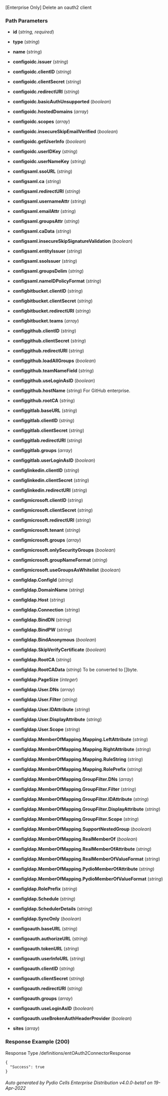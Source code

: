






 
[Enterprise Only] Delete an oauth2 client  


### Path Parameters

 - **id** (_string, required_) 

 - **type** (_string_) 

 - **name** (_string_) 

 - **configoidc.issuer** (_string_) 

 - **configoidc.clientID** (_string_) 

 - **configoidc.clientSecret** (_string_) 

 - **configoidc.redirectURI** (_string_) 

 - **configoidc.basicAuthUnsupported** (_boolean_) 

 - **configoidc.hostedDomains** (_array_) 

 - **configoidc.scopes** (_array_) 

 - **configoidc.insecureSkipEmailVerified** (_boolean_) 

 - **configoidc.getUserInfo** (_boolean_) 

 - **configoidc.userIDKey** (_string_) 

 - **configoidc.userNameKey** (_string_) 

 - **configsaml.ssoURL** (_string_) 

 - **configsaml.ca** (_string_) 

 - **configsaml.redirectURI** (_string_) 

 - **configsaml.usernameAttr** (_string_) 

 - **configsaml.emailAttr** (_string_) 

 - **configsaml.groupsAttr** (_string_) 

 - **configsaml.caData** (_string_) 

 - **configsaml.insecureSkipSignatureValidation** (_boolean_) 

 - **configsaml.entityIssuer** (_string_) 

 - **configsaml.ssoIssuer** (_string_) 

 - **configsaml.groupsDelim** (_string_) 

 - **configsaml.nameIDPolicyFormat** (_string_) 

 - **configbitbucket.clientID** (_string_) 

 - **configbitbucket.clientSecret** (_string_) 

 - **configbitbucket.redirectURI** (_string_) 

 - **configbitbucket.teams** (_array_) 

 - **configgithub.clientID** (_string_) 

 - **configgithub.clientSecret** (_string_) 

 - **configgithub.redirectURI** (_string_) 

 - **configgithub.loadAllGroups** (_boolean_) 

 - **configgithub.teamNameField** (_string_) 

 - **configgithub.useLoginAsID** (_boolean_) 

 - **configgithub.hostName** (_string_) For GitHub enterprise.

 - **configgithub.rootCA** (_string_) 

 - **configgitlab.baseURL** (_string_) 

 - **configgitlab.clientID** (_string_) 

 - **configgitlab.clientSecret** (_string_) 

 - **configgitlab.redirectURI** (_string_) 

 - **configgitlab.groups** (_array_) 

 - **configgitlab.userLoginAsID** (_boolean_) 

 - **configlinkedin.clientID** (_string_) 

 - **configlinkedin.clientSecret** (_string_) 

 - **configlinkedin.redirectURI** (_string_) 

 - **configmicrosoft.clientID** (_string_) 

 - **configmicrosoft.clientSecret** (_string_) 

 - **configmicrosoft.redirectURI** (_string_) 

 - **configmicrosoft.tenant** (_string_) 

 - **configmicrosoft.groups** (_array_) 

 - **configmicrosoft.onlySecurityGroups** (_boolean_) 

 - **configmicrosoft.groupNameFormat** (_string_) 

 - **configmicrosoft.useGroupsAsWhitelist** (_boolean_) 

 - **configldap.ConfigId** (_string_) 

 - **configldap.DomainName** (_string_) 

 - **configldap.Host** (_string_) 

 - **configldap.Connection** (_string_) 

 - **configldap.BindDN** (_string_) 

 - **configldap.BindPW** (_string_) 

 - **configldap.BindAnonymous** (_boolean_) 

 - **configldap.SkipVerifyCertificate** (_boolean_) 

 - **configldap.RootCA** (_string_) 

 - **configldap.RootCAData** (_string_) To be converted to []byte.

 - **configldap.PageSize** (_integer_) 

 - **configldap.User.DNs** (_array_) 

 - **configldap.User.Filter** (_string_) 

 - **configldap.User.IDAttribute** (_string_) 

 - **configldap.User.DisplayAttribute** (_string_) 

 - **configldap.User.Scope** (_string_) 

 - **configldap.MemberOfMapping.Mapping.LeftAttribute** (_string_) 

 - **configldap.MemberOfMapping.Mapping.RightAttribute** (_string_) 

 - **configldap.MemberOfMapping.Mapping.RuleString** (_string_) 

 - **configldap.MemberOfMapping.Mapping.RolePrefix** (_string_) 

 - **configldap.MemberOfMapping.GroupFilter.DNs** (_array_) 

 - **configldap.MemberOfMapping.GroupFilter.Filter** (_string_) 

 - **configldap.MemberOfMapping.GroupFilter.IDAttribute** (_string_) 

 - **configldap.MemberOfMapping.GroupFilter.DisplayAttribute** (_string_) 

 - **configldap.MemberOfMapping.GroupFilter.Scope** (_string_) 

 - **configldap.MemberOfMapping.SupportNestedGroup** (_boolean_) 

 - **configldap.MemberOfMapping.RealMemberOf** (_boolean_) 

 - **configldap.MemberOfMapping.RealMemberOfAttribute** (_string_) 

 - **configldap.MemberOfMapping.RealMemberOfValueFormat** (_string_) 

 - **configldap.MemberOfMapping.PydioMemberOfAttribute** (_string_) 

 - **configldap.MemberOfMapping.PydioMemberOfValueFormat** (_string_) 

 - **configldap.RolePrefix** (_string_) 

 - **configldap.Schedule** (_string_) 

 - **configldap.SchedulerDetails** (_string_) 

 - **configldap.SyncOnly** (_boolean_) 

 - **configoauth.baseURL** (_string_) 

 - **configoauth.authorizeURL** (_string_) 

 - **configoauth.tokenURL** (_string_) 

 - **configoauth.userInfoURL** (_string_) 

 - **configoauth.clientID** (_string_) 

 - **configoauth.clientSecret** (_string_) 

 - **configoauth.redirectURI** (_string_) 

 - **configoauth.groups** (_array_) 

 - **configoauth.useLoginAsID** (_boolean_) 

 - **configoauth.useBrokenAuthHeaderProvider** (_boolean_) 

 - **sites** (_array_) 




### Response Example (200)
Response Type /definitions/entOAuth2ConnectorResponse

```
{
  "Success": true
}
```




###### Auto generated by Pydio Cells Enterprise Distribution v4.0.0-beta1 on 19-Apr-2022
